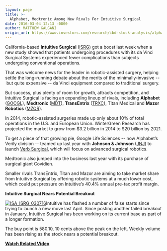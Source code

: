 ```yaml
---
layout: page
title: >-
  Alphabet, Medtronic Among New Rivals For Intuitive Surgical
date: 2016-03-04 12:13 -0800
author: MATTHEW GALGANI
origin_url: https://www.investors.com/research/ibd-stock-analysis/alphabet-medtronic-may-be-invasive-rivals-for-intuitive-surgical/
---
```





California-based **Intuitive Surgical** ([ISRG](https://research.investors.com/quote.aspx?symbol=ISRG)) got a boost last week when a new study showed that patients undergoing procedures with its da Vinci Surgical Systems experienced fewer complications than subjects undergoing conventional operations.


That was welcome news for the leader in robotic-assisted surgery, helping settle the long-running debate about the merits of the minimally-invasive -- but quite expensive -- da Vinci equipment compared to traditional surgery.


But success, plus plenty of room for growth, attracts competition, and Intuitive Surgical is facing an expanding lineup of rivals, including **Alphabet** ([GOOGL](https://research.investors.com/quote.aspx?symbol=GOOGL)), **Medtronic** ([MDT](https://research.investors.com/quote.aspx?symbol=MDT)), **TransEntrix** ([TRXC](https://research.investors.com/quote.aspx?symbol=TRXC)), Titan Medical and **Mazor Robotics** ([MZOR](https://research.investors.com/quote.aspx?symbol=MZOR)).


In 2014, robotic-assisted surgeries made up only about 10% of total operations in the U.S. and European Union. WinterGreen Research has projected the market to grow from $3.2 billion in 2014 to $20 billion by 2021.


To get a piece of that growing pie, Google Life Sciences -- now Alphabet’s Verily division -- teamed up last year with **Johnson & Johnson** ([JNJ](https://research.investors.com/quote.aspx?symbol=JNJ)) to launch [Verb Surgical](http://www.verbsurgical.com/), which will focus on advanced surgical robotics.


Medtronic also jumped into the business last year with its purchase of surgical giant Covidien.


Smaller rivals TransEntrix, Titan and Mazor are aiming to take market share from Intuitive Surgical by offering robotic systems at a much lower cost, which could put pressure on Intuitive’s 40.4% annual pre-tax profit margin.


**Intuitive Surgical Nears Potential Breakout**


[![ISA_ISRG_030716](https://www.investors.com/wp-content/uploads/2016/03/ISA_ISRG_030716-300x300.jpg)](https://www.investors.com/wp-content/uploads/2016/03/ISA_ISRG_030716.jpg)Intuitive has flashed a number of false starts since trying to launch a new move last April. Since posting another failed breakout in January, Intuitive Surgical has been working on its current base as part of a longer formation.


The buy point is 580.10, 10 cents above the peak on the left. Weekly volume has been rising as the stock nears a potential breakout.


**[Watch Related Video](https://www.investors.com/videos/intuitive-surgical-boosted-by-study-showing-better-results-with-da-vinci/)**




